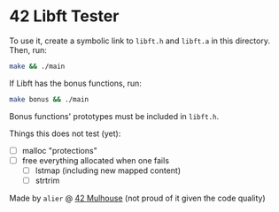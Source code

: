# 42 Libft Tester

To use it, create a symbolic link to `libft.h` and `libft.a` in this directory.
Then, run:

```bash
make && ./main
```

If Libft has the bonus functions, run:
```bash
make bonus && ./main
```

Bonus functions' prototypes must be included in `libft.h`.

Things this does not test (yet):
- [ ] malloc "protections"
- [ ] free everything allocated when one fails
  - [ ] lstmap (including new mapped content)
  - [ ] strtrim

Made by `alier` @ [42 Mulhouse](https://www.42mulhouse.fr)
(not proud of it given the code quality)
